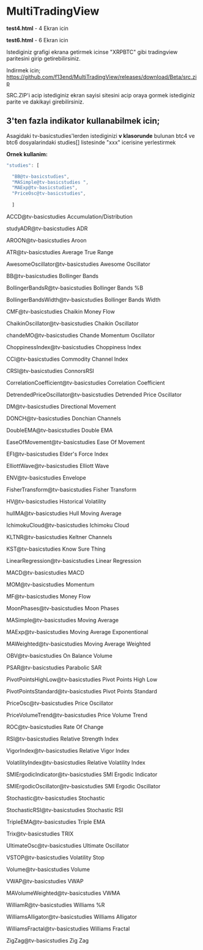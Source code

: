 # MultiTradingView

**test4.html** - 4 Ekran icin

**test6.html** - 6 Ekran icin

Istediginiz grafigi ekrana getirmek icinse "XRPBTC" gibi tradingview paritesini girip getirebilirsiniz.

Indirmek icin; https://github.com/f13end/MultiTradingView/releases/download/Beta/src.zip

SRC.ZIP'i acip istediginiz ekran sayisi sitesini acip oraya gormek istediginiz parite ve dakikayi girebilirsiniz.


## 3'ten fazla indikator kullanabilmek icin;
Asagidaki tv-basicstudies'lerden istediginizi **v klasorunde** bulunan btc4 ve btc6 dosyalarindaki studies[] listesinde "xxx" icerisine yerlestirmek

**Ornek kullanim:**
```javascript
"studies": [

  "BB@tv-basicstudies",
  "MASimple@tv-basicstudies	",
  "MAExp@tv-basicstudies",
  "PriceOsc@tv-basicstudies",
						
  ]
```

ACCD@tv-basicstudies
Accumulation/Distribution

studyADR@tv-basicstudies
ADR

AROON@tv-basicstudies
Aroon

ATR@tv-basicstudies
Average True Range

AwesomeOscillator@tv-basicstudies
Awesome Oscillator

BB@tv-basicstudies
Bollinger Bands

BollingerBandsR@tv-basicstudies
Bollinger Bands %B

BollingerBandsWidth@tv-basicstudies
Bollinger Bands Width

CMF@tv-basicstudies
Chaikin Money Flow

ChaikinOscillator@tv-basicstudies
Chaikin Oscillator

chandeMO@tv-basicstudies
Chande Momentum Oscillator

ChoppinessIndex@tv-basicstudies
Choppiness Index

CCI@tv-basicstudies
Commodity Channel Index

CRSI@tv-basicstudies
ConnorsRSI

CorrelationCoefficient@tv-basicstudies
Correlation Coefficient

DetrendedPriceOscillator@tv-basicstudies
Detrended Price Oscillator

DM@tv-basicstudies
Directional Movement

DONCH@tv-basicstudies
Donchian Channels

DoubleEMA@tv-basicstudies
Double EMA

EaseOfMovement@tv-basicstudies
Ease Of Movement

EFI@tv-basicstudies
Elder's Force Index

ElliottWave@tv-basicstudies
Elliott Wave

ENV@tv-basicstudies
Envelope

FisherTransform@tv-basicstudies
Fisher Transform

HV@tv-basicstudies
Historical Volatility

hullMA@tv-basicstudies
Hull Moving Average

IchimokuCloud@tv-basicstudies
Ichimoku Cloud

KLTNR@tv-basicstudies
Keltner Channels

KST@tv-basicstudies
Know Sure Thing

LinearRegression@tv-basicstudies
Linear Regression

MACD@tv-basicstudies
MACD

MOM@tv-basicstudies
Momentum

MF@tv-basicstudies
Money Flow

MoonPhases@tv-basicstudies
Moon Phases

MASimple@tv-basicstudies
Moving Average

MAExp@tv-basicstudies
Moving Average Exponentional

MAWeighted@tv-basicstudies
Moving Average Weighted

OBV@tv-basicstudies
On Balance Volume

PSAR@tv-basicstudies
Parabolic SAR

PivotPointsHighLow@tv-basicstudies
Pivot Points High Low

PivotPointsStandard@tv-basicstudies
Pivot Points Standard

PriceOsc@tv-basicstudies
Price Oscillator

PriceVolumeTrend@tv-basicstudies
Price Volume Trend

ROC@tv-basicstudies
Rate Of Change

RSI@tv-basicstudies
Relative Strength Index

VigorIndex@tv-basicstudies
Relative Vigor Index

VolatilityIndex@tv-basicstudies
Relative Volatility Index

SMIErgodicIndicator@tv-basicstudies
SMI Ergodic Indicator

SMIErgodicOscillator@tv-basicstudies
SMI Ergodic Oscillator

Stochastic@tv-basicstudies
Stochastic

StochasticRSI@tv-basicstudies
Stochastic RSI

TripleEMA@tv-basicstudies
Triple EMA

Trix@tv-basicstudies
TRIX

UltimateOsc@tv-basicstudies
Ultimate Oscillator

VSTOP@tv-basicstudies
Volatility Stop

Volume@tv-basicstudies
Volume

VWAP@tv-basicstudies
VWAP

MAVolumeWeighted@tv-basicstudies
VWMA

WilliamR@tv-basicstudies
Williams %R

WilliamsAlligator@tv-basicstudies
Williams Alligator

WilliamsFractal@tv-basicstudies
Williams Fractal

ZigZag@tv-basicstudies
Zig Zag
